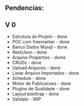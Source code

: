 Pendencias:
---------------

 V 0
----------------
 * Estrutura do Projeto - done
 * POC com freemarker - done
 * Banco Dados Mysql - done
 * Rest/Json - done
 * Arquivo Properties - dome
 * CRUDs - done
 * Upload Arquivos - done
 * Listar Arquivo Importados - done
 * Schedule - done
 * Motor de Publicacoes - done
 * Plugins de Qualidade - done
 * Layout boottrap - done
 * Validate - WIP
